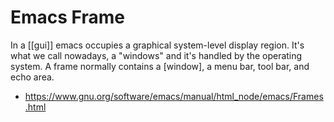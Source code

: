 # Emacs Frame

In a [[gui]] emacs occupies a graphical system-level display region. It's what
we call nowadays, a "windows" and it's handled by the operating system. A frame
normally contains a [window], a menu bar, tool bar, and echo area.

- https://www.gnu.org/software/emacs/manual/html_node/emacs/Frames.html
